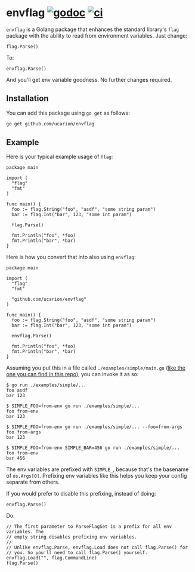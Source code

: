 # envflag [![godoc][godoc-badge]][godoc-url] [![ci][ci-badge]][ci-url]

[godoc-badge]: https://godoc.org/github.com/ucarion/envflag?status.svg
[godoc-url]: https://godoc.org/github.com/ucarion/envflag
[ci-badge]: https://github.com/ucarion/envflag/workflows/CI/badge.svg?branch=master
[ci-url]: https://github.com/ucarion/envflag/actions

`envflag` is a Golang package that enhances the standard library's `flag`
package with the ability to read from environment variables. Just change:

```golang
flag.Parse()
```

To:

```golang
envflag.Parse()
```

And you'll get env variable goodness. No further changes required.

## Installation

You can add this package using `go get` as follows:

```bash
go get github.com/ucarion/envflag
```

## Example

Here is your typical example usage of `flag`:

```golang
package main

import (
  "flag"
  "fmt"
)

func main() {
  foo := flag.String("foo", "asdf", "some string param")
  bar := flag.Int("bar", 123, "some int param")

  flag.Parse()

  fmt.Println("foo", *foo)
  fmt.Println("bar", *bar)
}
```

Here is how you convert that into also using `envflag`:

```golang
package main

import (
  "flag"
  "fmt"

  "github.com/ucarion/envflag"
)

func main() {
  foo := flag.String("foo", "asdf", "some string param")
  bar := flag.Int("bar", 123, "some int param")

  envflag.Parse()

  fmt.Println("foo", *foo)
  fmt.Println("bar", *bar)
}
```

Assuming you put this in a file called `./examples/simple/main.go` ([like the
one you can find in this repo](./examples/simple/main.go)), you can invoke it as
so:

```text
$ go run ./examples/simple/...
foo asdf
bar 123

$ SIMPLE_FOO=from-env go run ./examples/simple/...
foo from-env
bar 123

$ SIMPLE_FOO=from-env go run ./examples/simple/... --foo=from-args
foo from-args
bar 123

$ SIMPLE_FOO=from-env SIMPLE_BAR=456 go run ./examples/simple/...
foo from-env
bar 456
```

The env variables are prefixed with `SIMPLE_`, because that's the basename of
`os.Args[0]`. Prefixing env variables like this helps you keep your config
separate from others.

If you would prefer to disable this prefixing, instead of doing:

```golang
envflag.Parse()
```

Do:

```golang
// The first parameter to ParseFlagSet is a prefix for all env variables. The
// empty string disables prefixing env variables.
//
// Unlike envflag.Parse, envflag.Load does not call flag.Parse() for
// you. So you'll need to call flag.Parse() yourself.
envflag.Load("", flag.CommandLine)
flag.Parse()
```
